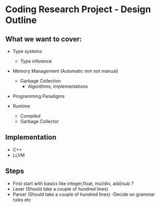 # Coding Research Project - Design Outline

## What we want to cover:

- Type systems
  - Type inference


- Memory Management (Automatic mm not manual)
  - Garbage Collection
    - Algorithms, implementations


- Programming Paradigms


- Runtime
  - Compiled 
  - Garbage Collector

## Implementation

- C++
- LLVM


## Steps
- First start with basics like integer,float, mul/div, add/sub ?
- Lexer (Should take a couple of hundred lines)
- Parser (Should take a couple of hundred lines)
  -Decide on grammar rules etc
